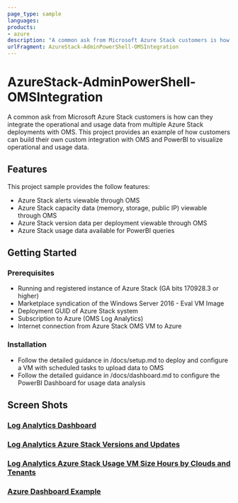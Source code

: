```yaml
---
page_type: sample
languages:
products:
- azure
description: "A common ask from Microsoft Azure Stack customers is how can they integrate the operational and usage data from multiple Azure Stack deployments with OMS."
urlFragment: AzureStack-AdminPowerShell-OMSIntegration
---
```


# AzureStack-AdminPowerShell-OMSIntegration

A common ask from Microsoft Azure Stack customers is how can they integrate the operational and usage data from multiple Azure Stack deployments with OMS.  This project provides an example of how customers can build their own custom integration with OMS and PowerBI to visualize operational and usage data.

## Features

This project sample provides the follow features:

* Azure Stack alerts viewable through OMS
* Azure Stack capacity data (memory, storage, public IP) viewable through OMS
* Azure Stack version data per deployment viewable through OMS
* Azure Stack usage data available for PowerBI queries

## Getting Started

### Prerequisites

- Running and registered instance of Azure Stack (GA bits 170928.3 or higher)
- Marketplace syndication of the Windows Server 2016 - Eval VM Image
- Deployment GUID of Azure Stack system
- Subscription to Azure (OMS Log Analytics)
- Internet connection from Azure Stack OMS VM to Azure


### Installation

- Follow the detailed guidance in /docs/setup.md to deploy and configure a VM with scheduled tasks to upload data to OMS
- Follow the detailed guidance in /docs/dashboard.md to configure the PowerBI Dashboard for usage data analysis

## Screen Shots
### [Log Analytics Dashboard](https://github.com/Azure-Samples/AzureStack-AdminPowerShell-OMSIntegration/blob/master/docs/screenshots/AzurePortalDashboard.PNG) 
### [Log Analytics Azure Stack Versions and Updates](https://github.com/Azure-Samples/AzureStack-AdminPowerShell-OMSIntegration/blob/master/docs/screenshots/LogAnalyticsVersionsandUpdates.PNG)
### [Log Analytics Azure Stack Usage VM Size Hours by Clouds and Tenants](https://github.com/Azure-Samples/AzureStack-AdminPowerShell-OMSIntegration/blob/master/docs/screenshots/LogAnalyticsUsageVMSizeHoursbyCloud.png )
### [Azure Dashboard Example](https://github.com/Azure-Samples/AzureStack-AdminPowerShell-OMSIntegration/blob/master/docs/screenshots/AzurePortalDashboard.PNG)
